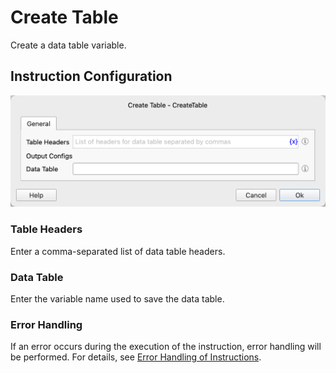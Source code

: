 # Create Table

Create a data table variable.

## Instruction Configuration

![General Configuration Dialog for Creating a Data Table](create_table_general_config.png)

### Table Headers

Enter a comma-separated list of data table headers.

### Data Table

Enter the variable name used to save the data table.

### Error Handling

If an error occurs during the execution of the instruction, error handling will be performed. For details, see [Error Handling of Instructions](../../manual/error_handling.md). 
